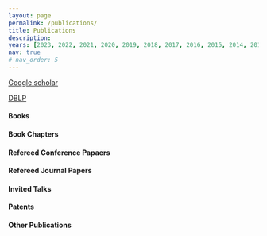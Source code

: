 ```yaml
---
layout: page
permalink: /publications/
title: Publications
description: 
years: [2023, 2022, 2021, 2020, 2019, 2018, 2017, 2016, 2015, 2014, 2013, 2012, 2011, 2010, 2009, 2008, 2007, 2006, 2005, 2004, 2003, 2002, 2001, 2000, 1999, 1998, 1997, 1996, 1995, 1994, 1993]
nav: true
# nav_order: 5
---
```

[Google scholar](https://scholar.google.com/citations?user=jEdhxGMAAAAJ&hl=en)

[DBLP](https://dblp.org/pid/s/CyrusShahabi.html)

#### Books

#### Book Chapters

#### Refereed Conference Papaers

#### Refereed Journal Papers

#### Invited Talks

#### Patents

#### Other Publications
